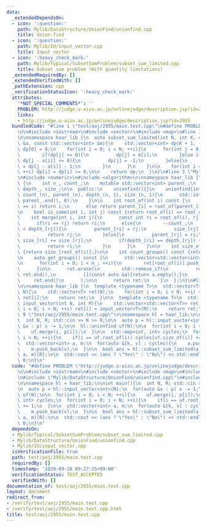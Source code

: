 ```yaml
---
data:
  _extendedDependsOn:
  - icon: ':question:'
    path: Mylib/DataStructure/UnionFind/unionfind.cpp
    title: Union-find
  - icon: ':question:'
    path: Mylib/IO/input_vector.cpp
    title: Input vector
  - icon: ':heavy_check_mark:'
    path: Mylib/Typical/SubsetSumProblem/subset_sum_limited.cpp
    title: Subset sum problem (With quantity limitations)
  _extendedRequiredBy: []
  _extendedVerifiedWith: []
  _pathExtension: cpp
  _verificationStatusIcon: ':heavy_check_mark:'
  attributes:
    '*NOT_SPECIAL_COMMENTS*': ''
    PROBLEM: http://judge.u-aizu.ac.jp/onlinejudge/description.jsp?id=2955
    links:
    - http://judge.u-aizu.ac.jp/onlinejudge/description.jsp?id=2955
  bundledCode: "#line 1 \"test/aoj/2955/main.test.cpp\"\n#define PROBLEM \"http://judge.u-aizu.ac.jp/onlinejudge/description.jsp?id=2955\"\
    \n\n#include <iostream>\n#include <vector>\n#include <map>\n#line 3 \"Mylib/Typical/SubsetSumProblem/subset_sum_limited.cpp\"\
    \n\nnamespace haar_lib {\n  auto subset_sum_limited(int N, int K, const std::vector<int>\
    \ &a, const std::vector<int> &m){\n    std::vector<int> dp(K + 1, -1);\n\n   \
    \ dp[0] = 0;\n    for(int i = 0; i < N; ++i){\n      for(int j = 0; j <= K; ++j){\n\
    \        if(dp[j] >= 0){\n          dp[j] = m[i];\n        }else if(j < a[i] or\
    \ dp[j - a[i]] <= 0){\n          dp[j] = -1;\n        }else{\n          dp[j]\
    \ = dp[j - a[i]] - 1;\n        }\n      }\n    }\n\n    for(int i = 0; i <= K;\
    \ ++i) dp[i] = dp[i] >= 0;\n\n    return dp;\n  }\n}\n#line 3 \"Mylib/DataStructure/UnionFind/unionfind.cpp\"\
    \n#include <numeric>\n#include <algorithm>\n\nnamespace haar_lib {\n  class unionfind\
    \ {\n    int n_, count_;\n    mutable std::vector<int> parent_;\n    std::vector<int>\
    \ depth_, size_;\n\n  public:\n    unionfind(){}\n    unionfind(int n): n_(n),\
    \ count_(n), parent_(n), depth_(n, 1), size_(n, 1){\n      std::iota(parent_.begin(),\
    \ parent_.end(), 0);\n    }\n\n    int root_of(int i) const {\n      if(parent_[i]\
    \ == i) return i;\n      else return parent_[i] = root_of(parent_[i]);\n    }\n\
    \n    bool is_same(int i, int j) const {return root_of(i) == root_of(j);}\n\n\
    \    int merge(int i, int j){\n      const int ri = root_of(i), rj = root_of(j);\n\
    \      if(ri == rj) return ri;\n      else{\n        --count_;\n        if(depth_[ri]\
    \ < depth_[rj]){\n          parent_[ri] = rj;\n          size_[rj] += size_[ri];\n\
    \          return rj;\n        }else{\n          parent_[rj] = ri;\n         \
    \ size_[ri] += size_[rj];\n          if(depth_[ri] == depth_[rj]) ++depth_[ri];\n\
    \          return ri;\n        }\n      }\n    }\n\n    int size_of(int i) const\
    \ {return size_[root_of(i)];}\n\n    int count_groups() const {return count_;}\n\
    \n    auto get_groups() const {\n      std::vector<std::vector<int>> ret(n_);\n\
    \n      for(int i = 0; i < n_; ++i){\n        ret[root_of(i)].push_back(i);\n\
    \      }\n\n      ret.erase(\n        std::remove_if(\n          ret.begin(),\
    \ ret.end(),\n          [](const auto &a){return a.empty();}\n        ),\n   \
    \     ret.end()\n      );\n\n      return ret;\n    }\n  };\n}\n#line 4 \"Mylib/IO/input_vector.cpp\"\
    \n\nnamespace haar_lib {\n  template <typename T>\n  std::vector<T> input_vector(int\
    \ N){\n    std::vector<T> ret(N);\n    for(int i = 0; i < N; ++i) std::cin >>\
    \ ret[i];\n    return ret;\n  }\n\n  template <typename T>\n  std::vector<std::vector<T>>\
    \ input_vector(int N, int M){\n    std::vector<std::vector<T>> ret(N);\n    for(int\
    \ i = 0; i < N; ++i) ret[i] = input_vector<T>(M);\n    return ret;\n  }\n}\n#line\
    \ 9 \"test/aoj/2955/main.test.cpp\"\n\nnamespace hl = haar_lib;\n\nint main(){\n\
    \  int N, R; std::cin >> N >> R;\n\n  auto p = hl::input_vector<int>(N);\n  for(auto\
    \ &x : p) x -= 1;\n\n  hl::unionfind uf(N);\n\n  for(int i = 0; i < N; ++i){\n\
    \    uf.merge(i, p[i]);\n  }\n\n  std::map<int, int> cycles;\n  for(int i = 0;\
    \ i < N; ++i){\n    if(i == uf.root_of(i)) cycles[uf.size_of(i)] += 1;\n  }\n\n\
    \  std::vector<int> a, m;\n  for(auto &[k, v] : cycles){\n    a.push_back(k);\n\
    \    m.push_back(v);\n  }\n\n  bool ans = hl::subset_sum_limited(a.size(), R,\
    \ a, m)[R];\n\n  std::cout << (ans ? \"Yes\" : \"No\") << std::endl;\n\n  return\
    \ 0;\n}\n"
  code: "#define PROBLEM \"http://judge.u-aizu.ac.jp/onlinejudge/description.jsp?id=2955\"\
    \n\n#include <iostream>\n#include <vector>\n#include <map>\n#include \"Mylib/Typical/SubsetSumProblem/subset_sum_limited.cpp\"\
    \n#include \"Mylib/DataStructure/UnionFind/unionfind.cpp\"\n#include \"Mylib/IO/input_vector.cpp\"\
    \n\nnamespace hl = haar_lib;\n\nint main(){\n  int N, R; std::cin >> N >> R;\n\
    \n  auto p = hl::input_vector<int>(N);\n  for(auto &x : p) x -= 1;\n\n  hl::unionfind\
    \ uf(N);\n\n  for(int i = 0; i < N; ++i){\n    uf.merge(i, p[i]);\n  }\n\n  std::map<int,\
    \ int> cycles;\n  for(int i = 0; i < N; ++i){\n    if(i == uf.root_of(i)) cycles[uf.size_of(i)]\
    \ += 1;\n  }\n\n  std::vector<int> a, m;\n  for(auto &[k, v] : cycles){\n    a.push_back(k);\n\
    \    m.push_back(v);\n  }\n\n  bool ans = hl::subset_sum_limited(a.size(), R,\
    \ a, m)[R];\n\n  std::cout << (ans ? \"Yes\" : \"No\") << std::endl;\n\n  return\
    \ 0;\n}\n"
  dependsOn:
  - Mylib/Typical/SubsetSumProblem/subset_sum_limited.cpp
  - Mylib/DataStructure/UnionFind/unionfind.cpp
  - Mylib/IO/input_vector.cpp
  isVerificationFile: true
  path: test/aoj/2955/main.test.cpp
  requiredBy: []
  timestamp: '2020-09-28 09:27:15+09:00'
  verificationStatus: TEST_ACCEPTED
  verifiedWith: []
documentation_of: test/aoj/2955/main.test.cpp
layout: document
redirect_from:
- /verify/test/aoj/2955/main.test.cpp
- /verify/test/aoj/2955/main.test.cpp.html
title: test/aoj/2955/main.test.cpp
---
```

